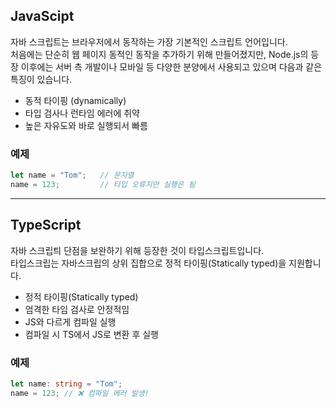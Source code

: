 ## JavaScipt 
자바 스크립트는 브라우저에서 동작하는 가장 기본적인 스크립트 언어입니다.  
처음에는 단순히 웹 페이지 동적인 동작을 추가하기 위해 만들어졌지만, Node.js의 등장 이후에는 서버 측 개발이나 모바일 등 다양한 분양에서 사용되고 있으며 다음과 같은 특징이 있습니다.

* 동적 타이핑 (dynamically)
* 타입 검사나 런타임 에러에 취약
* 높은 자유도와 바로 실행되서 빠름

### 예제 
```js
let name = "Tom";   // 문자열
name = 123;         // 타입 오류지만 실행은 됨
```

-----    


## TypeScript

자바 스크립틔 단점을 보완하기 위해 등장한 것이 타입스크립트입니다.  
타입스크립는 자바스크립의 상위 집합으로 정적 타이핑(Statically typed)을 지원합니다.  

* 정적 타이핑(Statically typed)
* 엄격한 타임 검사로 안정적임
* JS와 다르게 컴파일 실행 
* 컴파일 시 TS에서 JS로 변환 후 실행  

### 예제 

```ts
let name: string = "Tom";
name = 123; // ❌ 컴파일 에러 발생!
```
